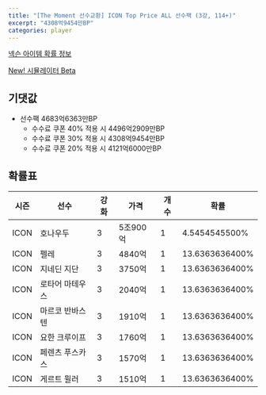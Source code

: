 ```yaml
---
title: "[The Moment 선수교환] ICON Top Price ALL 선수팩 (3강, 114+)"
excerpt: "4308억9454만BP"
categories: player
---
```

[넥슨 아이템 확률 정보](http://iteminfo.nexon.com/probability/fco?sn=6719)

[New! 시뮬레이터 Beta](/simulator/6719)
## 기댓값
- 선수팩 4683억6363만BP
  - 수수료 쿠폰 40% 적용 시 4496억2909만BP
  - 수수료 쿠폰 30% 적용 시 4308억9454만BP
  - 수수료 쿠폰 20% 적용 시 4121억6000만BP


## 확률표

|시즌|선수|강화|가격|개수|확률|
|---|---|---|---|---|---|
|ICON|호나우두|3|5조900억|1|4.5454545500%|
|ICON|펠레|3|4840억|1|13.6363636400%|
|ICON|지네딘 지단|3|3750억|1|13.6363636400%|
|ICON|로타어 마테우스|3|2040억|1|13.6363636400%|
|ICON|마르코 반바스텐|3|1910억|1|13.6363636400%|
|ICON|요한 크루이프|3|1760억|1|13.6363636400%|
|ICON|페렌츠 푸스카스|3|1570억|1|13.6363636400%|
|ICON|게르트 뮐러|3|1510억|1|13.6363636400%|
